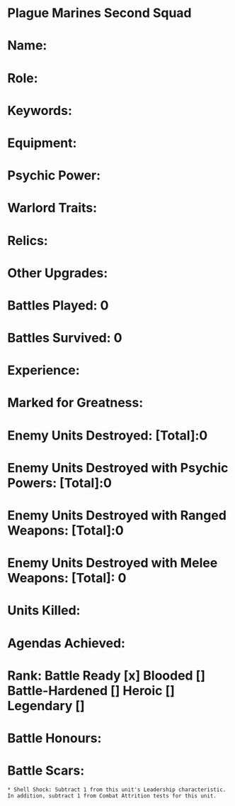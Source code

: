 # Plague Marines Second Squad

# Name: 
# Role:
# Keywords:
# Equipment:
# Psychic Power:
# Warlord Traits:
# Relics:
# Other Upgrades:

# Battles Played: 0
# Battles Survived: 0
# Experience:
# Marked for Greatness:
# Enemy Units Destroyed: [Total]:0 
# Enemy Units Destroyed with Psychic Powers: [Total]:0 
# Enemy Units Destroyed with Ranged Weapons: [Total]:0 
# Enemy Units Destroyed with Melee Weapons: [Total]: 0
# Units Killed: 
# Agendas Achieved:

# Rank: Battle Ready [x] Blooded [] Battle-Hardened [] Heroic [] Legendary []

# Battle Honours: 
# Battle Scars: 
    * Shell Shock: Subtract 1 from this unit's Leadership characteristic. In addition, subtract 1 from Combat Attrition tests for this unit. 
